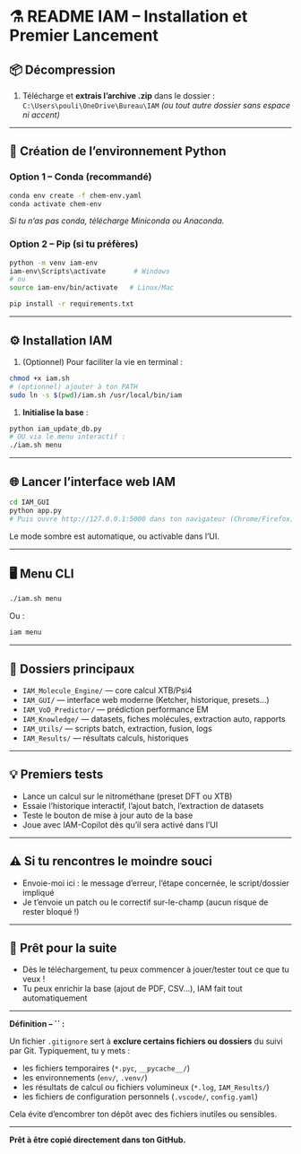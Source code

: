 # ⚗️ README IAM – Installation et Premier Lancement

## 📦 Décompression

1. Télécharge et **extrais l’archive .zip** dans le dossier : `C:\Users\pouli\OneDrive\Bureau\IAM` *(ou tout autre dossier sans espace ni accent)*

---

## 🐍 Création de l’environnement Python

### Option 1 – Conda (recommandé)

```bash
conda env create -f chem-env.yaml
conda activate chem-env
```

*Si tu n’as pas conda, télécharge Miniconda ou Anaconda.*

### Option 2 – Pip (si tu préfères)

```bash
python -m venv iam-env
iam-env\Scripts\activate       # Windows
# ou
source iam-env/bin/activate   # Linux/Mac

pip install -r requirements.txt
```

---

## ⚙️ Installation IAM

1. (Optionnel) Pour faciliter la vie en terminal :

```bash
chmod +x iam.sh
# (optionnel) ajouter à ton PATH
sudo ln -s $(pwd)/iam.sh /usr/local/bin/iam
```

1. **Initialise la base** :

```bash
python iam_update_db.py
# OU via le menu interactif :
./iam.sh menu
```

---

## 🌐 Lancer l’interface web IAM

```bash
cd IAM_GUI
python app.py
# Puis ouvre http://127.0.0.1:5000 dans ton navigateur (Chrome/Firefox)
```

Le mode sombre est automatique, ou activable dans l’UI.

---

## 🖥️ Menu CLI

```bash
./iam.sh menu
```

Ou :

```bash
iam menu
```

---

## 📂 Dossiers principaux

* `IAM_Molecule_Engine/` — core calcul XTB/Psi4
* `IAM_GUI/` — interface web moderne (Ketcher, historique, presets…)
* `IAM_VoD_Predictor/` — prédiction performance EM
* `IAM_Knowledge/` — datasets, fiches molécules, extraction auto, rapports
* `IAM_Utils/` — scripts batch, extraction, fusion, logs
* `IAM_Results/` — résultats calculs, historiques

---

## 💡 Premiers tests

* Lance un calcul sur le nitrométhane (preset DFT ou XTB)
* Essaie l’historique interactif, l’ajout batch, l’extraction de datasets
* Teste le bouton de mise à jour auto de la base
* Joue avec IAM-Copilot dès qu’il sera activé dans l’UI

---

## ⚠️ Si tu rencontres le moindre souci

* Envoie-moi ici : le message d’erreur, l’étape concernée, le script/dossier impliqué
* Je t’envoie un patch ou le correctif sur-le-champ (aucun risque de rester bloqué !)

---

## 🚀 Prêt pour la suite

* Dès le téléchargement, tu peux commencer à jouer/tester tout ce que tu veux !
* Tu peux enrichir la base (ajout de PDF, CSV…), IAM fait tout automatiquement

---

**Définition – **\`\`** :**

Un fichier `.gitignore` sert à **exclure certains fichiers ou dossiers** du suivi par Git. Typiquement, tu y mets :

* les fichiers temporaires (`*.pyc`, `__pycache__/`)
* les environnements (`env/`, `.venv/`)
* les résultats de calcul ou fichiers volumineux (`*.log`, `IAM_Results/`)
* les fichiers de configuration personnels (`.vscode/`, `config.yaml`)

Cela évite d’encombrer ton dépôt avec des fichiers inutiles ou sensibles.

---

**Prêt à être copié directement dans ton GitHub.**
